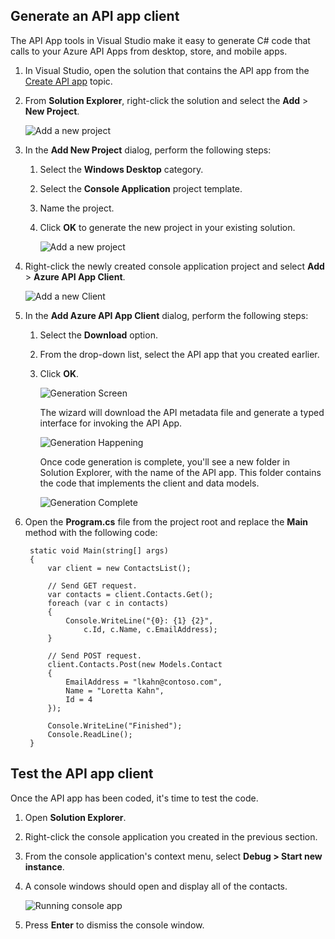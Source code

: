 ## Generate an API app client
The API App tools in Visual Studio make it easy to generate C# code that calls to your Azure API Apps from desktop, store, and mobile apps. 

1. In Visual Studio, open the solution that contains the API app from the [Create API app](../articles/app-service-api/app-service-dotnet-create-api-app.md) topic. 
2. From **Solution Explorer**, right-click the solution and select the **Add** > **New Project**.

    ![Add a new project](./media/app-service-dotnet-debug-api-app-gen-api-client/01-add-new-project-v3.png)
3. In the **Add New Project** dialog, perform the following steps:

    1. Select the **Windows Desktop** category.
    2. Select the **Console Application** project template.
    3. Name the project.
    4. Click **OK** to generate the new project in your existing solution.

        ![Add a new project](./media/app-service-dotnet-debug-api-app-gen-api-client/02-contact-list-console-project-v3.png)
4. Right-click the newly created console application project and select **Add** > **Azure API App Client**. 

    ![Add a new Client](./media/app-service-dotnet-debug-api-app-gen-api-client/03-add-azure-api-client-v3.png)
5. In the **Add Azure API App Client** dialog, perform the following steps: 

    1. Select the **Download** option. 
    2. From the drop-down list, select the API app that you created earlier. 
    3. Click **OK**. 

        ![Generation Screen](./media/app-service-dotnet-debug-api-app-gen-api-client/04-select-the-api-v3.png)

        The wizard will download the API metadata file and generate a typed interface for invoking the API App.

        ![Generation Happening](./media/app-service-dotnet-debug-api-app-gen-api-client/05-metadata-downloading-v3.png)

        Once code generation is complete, you'll see a new folder in Solution Explorer, with the name of the API app. This folder contains the code that implements the client and data models. 

        ![Generation Complete](./media/app-service-dotnet-debug-api-app-gen-api-client/06-code-gen-output-v3.png)
6. Open the **Program.cs** file from the project root and replace the **Main** method with the following code: 

        static void Main(string[] args)
        {
            var client = new ContactsList();

            // Send GET request.
            var contacts = client.Contacts.Get();
            foreach (var c in contacts)
            {
                Console.WriteLine("{0}: {1} {2}",
                    c.Id, c.Name, c.EmailAddress);
            }

            // Send POST request.
            client.Contacts.Post(new Models.Contact
            {
                EmailAddress = "lkahn@contoso.com",
                Name = "Loretta Kahn",
                Id = 4
            });

            Console.WriteLine("Finished");
            Console.ReadLine();
        }

## Test the API app client
Once the API app has been coded, it's time to test the code.

1. Open **Solution Explorer**.
2. Right-click the console application you created in the previous section.
3. From the console application's context menu, select **Debug > Start new instance**. 
4. A console windows should open and display all of the contacts. 

    ![Running console app](./media/app-service-dotnet-debug-api-app-gen-api-client/running-console-app.png)
5. Press **Enter** to dismiss the console window.
